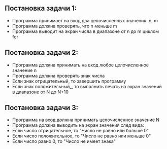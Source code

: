 ## Постановка задачи 1:
* Программа принимает на вход два целочисленных значения: n, m
* Программа должна проверять, что n меньше m
* Программа выводит на экран числа в диапазоне от n до m циклом for


## Постановка задачи 2:
* Программа должна принимать на вход любое целочисленное значение n
* Программа должна проверять знак числа
* Если знак отрицательный, то завершить программу
* Если знак положительный_, то выполнить печать на экран значений в диапазоне от N до N+10


## Постановка задачи 3:
* Программа на вход должна принимать целочисленное значение N
* Программа должна выводить на экран значения след вида:
* Если число отрицательное, то "Число не равно или больше 0"
* Если число положительное, то "Число не равно или меньше 0"
* Если число равно 0, то "Число не имеет знака"
